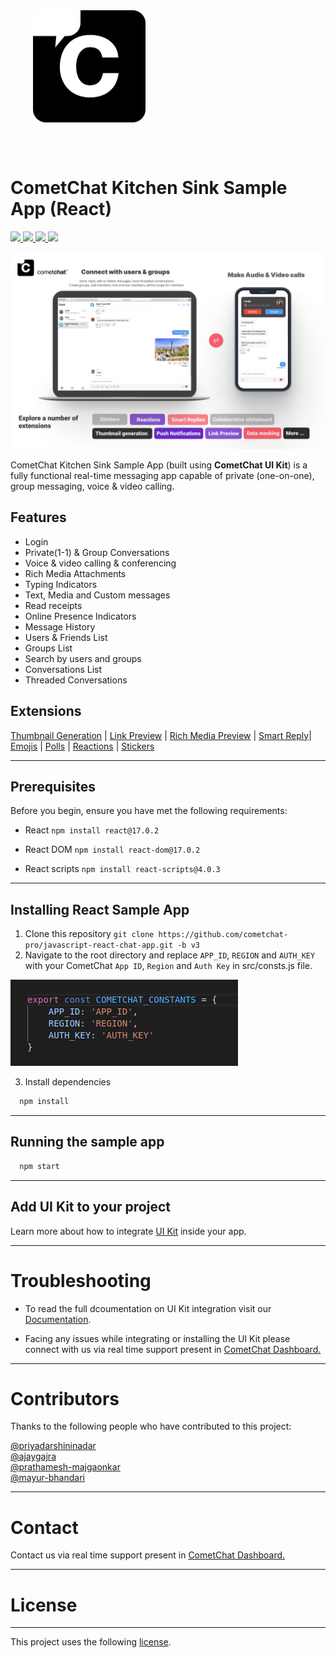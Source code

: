<div style="width:100%">
    <div style="width:50%;">
        <div align="center">
        <img align="center" width="180" height="180" alt="CometChat" src="./Screenshots/logo.png">    
        </div>    
    </div>    
</div>

<br/><br/>

# CometChat Kitchen Sink Sample App (React)

<p align="left">
    <a href="https://github.com/cometchat-pro/cometchat-pro-react-sample-app/releases/" alt="Releases">
        <img src="https://img.shields.io/github/v/release/cometchat-pro/cometchat-pro-react-sample-app" />
    </a>
    <a href="https://img.shields.io/github/languages/top/cometchat-pro/cometchat-pro-react-sample-app">
        <img src="https://img.shields.io/github/languages/top/cometchat-pro/cometchat-pro-react-sample-app" />
    </a>
    <a href="https://github.com/cometchat-pro/cometchat-pro-react-sample-app/stargazers">
        <img src="https://img.shields.io/github/stars/cometchat-pro/cometchat-pro-react-sample-app?style=social" />
    </a>
    <a href="https://twitter.com/CometChat">
        <img src="https://img.shields.io/twitter/follow/CometChat?label=CometChat&style=social" />
    </a>
</p>

![alt text](./Screenshots/main.png "Main")

CometChat Kitchen Sink Sample App (built using **CometChat UI Kit**) is a fully functional real-time messaging app capable of private (one-on-one), group messaging, voice & video calling.

## Features
- Login
- Private(1-1) & Group Conversations
- Voice & video calling & conferencing
- Rich Media Attachments
- Typing Indicators
- Text, Media and Custom messages
- Read receipts
- Online Presence Indicators
- Message History
- Users & Friends List
- Groups List
- Search by users and groups
- Conversations List
- Threaded Conversations
  
 ## Extensions

 [Thumbnail Generation](https://prodocs.cometchat.com/docs/extensions-thumbnail-generation) | [Link Preview](https://prodocs.cometchat.com/docs/extensions-link-preview) | [Rich Media Preview](https://prodocs.cometchat.com/docs/extensions-rich-media-preview) | [Smart Reply](https://prodocs.cometchat.com/docs/extensions-smart-reply)| [Emojis](https://prodocs.cometchat.com/docs/extensions-emojis) | [Polls](https://prodocs.cometchat.com/docs/extensions-polls) | [Reactions](https://prodocs.cometchat.com/docs/extensions-reactions) | [Stickers](https://prodocs.cometchat.com/docs/extensions-stickers)

<hr/> 

## Prerequisites

Before you begin, ensure you have met the following requirements:

- React `npm install react@17.0.2` 

- React DOM `npm install react-dom@17.0.2`

- React scripts `npm install react-scripts@4.0.3`

___

## Installing React Sample App

1. Clone this repository `git clone https://github.com/cometchat-pro/javascript-react-chat-app.git -b v3`
2. Navigate to the root directory and replace `APP_ID`, `REGION` and `AUTH_KEY` with your CometChat `App ID`, `Region` and `Auth Key` in src/consts.js file.

![alt text](./Screenshots/constants.png "Constants")

3. Install dependencies

```javascript
  npm install
```
___

## Running the sample app

```javascript
  npm start
```
___

## Add UI Kit to your project

Learn more about how to integrate [UI Kit](https://github.com/cometchat-pro/cometchat-pro-react-ui-kit/tree/v3) inside your app. 

---

# Troubleshooting

- To read the full dcoumentation on UI Kit integration visit our [Documentation](https://prodocs.cometchat.com/docs/react-ui-kit).

- Facing any issues while integrating or installing the UI Kit please connect with us via real time support present in <a href="https://app.cometchat.com/">CometChat Dashboard.</a>

---
# Contributors

Thanks to the following people who have contributed to this project:

[@priyadarshininadar](https://github.com/priyadarshininadar) <br>
[@ajaygajra](https://github.com/ajaygajra) <br>
[@prathamesh-majgaonkar](https://github.com/prathamesh-majgaonkar) <br>
[@mayur-bhandari](https://github.com/mayur-bhandari)


---

# Contact

Contact us via real time support present in [CometChat Dashboard.](https://app.cometchat.com/)

---

# License

---

This project uses the following [license](https://github.com/cometchat-pro/javascript-react-chat-app/blob/v3/LICENSE).